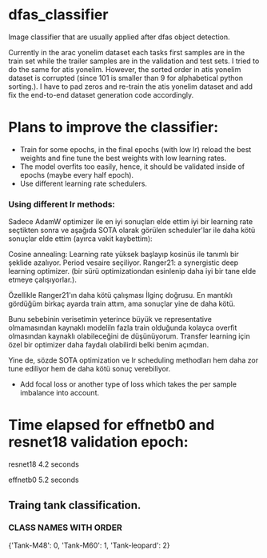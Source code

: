 # dfas_classifier

Image classifier that are usually applied after dfas object detection.

Currently in the arac yonelim dataset each tasks first samples are in the train set while the trailer samples are in the validation and test sets. 
I tried to do the same for atis yonelim. However, the sorted order in atis yonelim dataset is corrupted (since 101 is smaller than 9 for alphabetical python sorting.). I have to pad zeros and re-train the atis yonelim dataset and add fix the end-to-end dataset generation code accordingly.

# Plans to improve the classifier:

- Train for some epochs, in the final epochs (with low lr) reload the best weights and fine tune the best weights with low learning rates.
- The model overfits too easily, hence, it should be validated inside of epochs (maybe every half epoch).
- Use different learning rate schedulers.

### Using different lr methods:
Sadece AdamW optimizer ile en iyi sonuçları elde ettim iyi bir learning rate seçtikten sonra ve aşağıda SOTA olarak görülen scheduler'lar ile daha kötü sonuçlar elde ettim (ayırca vakit kaybettim):

Cosine annealing: Learning rate yüksek başlayıp kosinüs ile tanımlı bir şeklide azalıyor. Period vesaire seçiliyor.
Ranger21: a synergistic deep learning optimizer. (bir sürü optimizationdan esinlenip daha iyi bir tane elde etmeye çalışıyorlar.).

Özellikle Ranger21'ın daha kötü çalışması İlginç doğrusu. En mantıklı gördüğüm birkaç ayarda train attım, ama sonuçlar yine de daha kötü.

Bunu sebebinin verisetimin yeterince büyük ve representative olmamasından kaynaklı modeliln fazla train olduğunda kolayca overfit olmasından kaynaklı olabileceğini de düşünüyorum. Transfer learning için özel bir optimizer daha faydalı olabilirdi belki benim açımdan.

Yine de, sözde SOTA optimization ve lr scheduling methodları hem daha zor tune ediliyor hem de daha kötü sonuç verebiliyor.

- Add focal loss or another type of loss which takes the per sample imbalance into account.

# Time elapsed for effnetb0 and resnet18 validation epoch:

resnet18 4.2 seconds

effnetb0 5.2 seconds

## Traing tank classification.


### CLASS NAMES WITH ORDER
{'Tank-M48': 0, 'Tank-M60': 1, 'Tank-leopard': 2}


